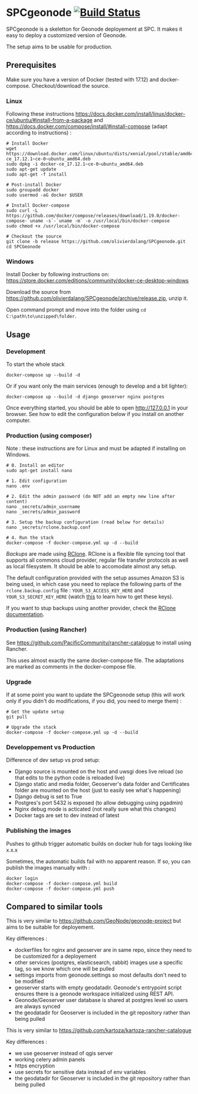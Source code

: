 # SPCgeonode [![Build Status](https://travis-ci.org/olivierdalang/SPCgeonode.svg?branch=master-2.8)](https://travis-ci.org/olivierdalang/SPCgeonode)

SPCgeonode is a skeletton for Geonode deployement at SPC. It makes it easy to deploy a customized version of Geonode.

The setup aims to be usable for production.


## Prerequisites

Make sure you have a version of Docker (tested with 17.12) and docker-compose.
Checkout/download the source.

### Linux

Following these instructions https://docs.docker.com/install/linux/docker-ce/ubuntu/#install-from-a-package and https://docs.docker.com/compose/install/#install-compose (adapt according to instructions) :

```
# Install Docker
wget https://download.docker.com/linux/ubuntu/dists/xenial/pool/stable/amd64/docker-ce_17.12.1~ce-0~ubuntu_amd64.deb
sudo dpkg -i docker-ce_17.12.1~ce-0~ubuntu_amd64.deb
sudo apt-get update
sudo apt-get -f install

# Post-install Docker
sudo groupadd docker
sudo usermod -aG docker $USER

# Install Docker-compose
sudo curl -L https://github.com/docker/compose/releases/download/1.19.0/docker-compose-`uname -s`-`uname -m` -o /usr/local/bin/docker-compose
sudo chmod +x /usr/local/bin/docker-compose

# Checkout the source
git clone -b release https://github.com/olivierdalang/SPCgeonode.git
cd SPCGeonode
```

### Windows

Install Docker by following instructions on: https://store.docker.com/editions/community/docker-ce-desktop-windows

Download the source from https://github.com/olivierdalang/SPCgeonode/archive/release.zip, unzip it.

Open command prompt and move into the folder using `cd C:\path\to\unzipped\folder`.

## Usage

### Development

To start the whole stack
```
docker-compose up --build -d
```

Or if you want only the main services (enough to develop and a bit lighter):
```
docker-compose up --build -d django geoserver nginx postgres
```

Once everything started, you should be able to open http://127.0.0.1 in your browser. See how to edit the configuration below if you install on another computer.

### Production (using composer)

Note : these instructions are for Linux and must be adapted if installing on Windows.

```
# 0. Install an editor
sudo apt-get install nano

# 1. Edit configuration
nano .env

# 2. Edit the admin password (do NOT add an empty new line after content)
nano _secrets/admin_username
nano _secrets/admin_password

# 3. Setup the backup configuration (read below for details)
nano _secrets/rclone.backup.conf

# 4. Run the stack
docker-compose -f docker-compose.yml up -d --build
```

*Backups* are made using [RClone](https://rclone.org/docs/). RClone is a flexible file syncing tool that supports all commons cloud provider, regular file transfer protocols as well as local filesystem. It should be able to accomodate almost any setup.

The default configuration provided with the setup assumes Amazon S3 is being used, in which case you need to replace the following parts of the `rclone.backup.config` file : `YOUR_S3_ACCESS_KEY_HERE` and `YOUR_S3_SECRET_KEY_HERE` (watch [this](https://www.youtube.com/watch?v=BLTy2tQXQLY) to learn how to get these keys).

If you want to stup backups using another provider, check the [RClone documentation](https://rclone.org/docs/).

### Production (using Rancher)

See https://github.com/PacificCommunity/rancher-catalogue to install using Rancher.

This uses almost exactly the same docker-compose file. The adaptations are marked as comments in the docker-compose file.

### Upgrade

If at some point you want to update the SPCgeonode setup (this will work only if you didn't do modifications, if you did, you need to merge them) :
```
# Get the update setup
git pull

# Upgrade the stack
docker-compose -f docker-compose.yml up -d --build
```

### Developpement vs Production

Difference of dev setup vs prod setup:

- Django source is mounted on the host and uwsgi does live reload (so that edits to the python code is reloaded live)
- Django static and media folder, Geoserver's data folder and Certificates folder are mounted on the host (just to easily see what's happening)
- Django debug is set to True
- Postgres's port 5432 is exposed (to allow debugging using pgadmin)
- Nginx debug mode is acticated (not really sure what this changes)
- Docker tags are set to dev instead of latest

### Publishing the images

Pushes to github trigger automatic builds on docker hub for tags looking like x.x.x

Sometimes, the automatic builds fail with no apparent reason. If so, you can publish the images manually with :

```
docker login
docker-compose -f docker-compose.yml build
docker-compose -f docker-compose.yml push
```


## Compared to similar tools

This is very similar to https://github.com/GeoNode/geonode-project but aims to be suitable for deployement.

Key differences :

- dockerfiles for nginx and geoserver are in same repo, since they need to be customized for a deployement
- other services (postgres, elasticsearch, rabbit) images use a specific tag, so we know which one will be pulled 
- settings imports from geonode.settings so most defaults don't need to be modified
- geoserver starts with empty geodatadir. Geonode's entrypoint script ensures there is a geonode workspace initialized using REST API. 
- Geonode/Geoserver user database is shared at postgres level so users are always synced
- the geodatadir for Geoserver is included in the git repository rather than being pulled

This is very similar to https://github.com/kartoza/kartoza-rancher-catalogue

Key differences :

- we use geoserver instead of qgis server
- working celery admin panels
- https encryption
- use secrets for sensitive data instead of env variables
- the geodatadir for Geoserver is included in the git repository rather than being pulled
